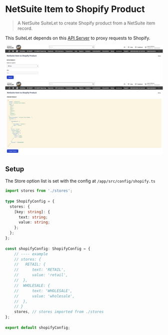 # NetSuite Item to Shopify Product

> A NetSuite SuiteLet to create Shopify product from a NetSuite item record.

This SuiteLet depends on this [API Server](https://github.com/SuavecitoInc/suavecito-api) to proxy requests to Shopify.

<div align="center">
	<img src="./screenshots/netsuite-item-to-shopify-product.jpg" alt="Screenshot" width="800">
</div>

<div align="center">
	<img src="./screenshots/netsuite-item-to-shopify-product-preview.jpg" alt="Screenshot" width="800">
</div>

## Setup

The Store option list is set with the config at `/app/src/config/shopify.ts`

```typescript
import stores from './stores';

type ShopifyConfig = {
  stores: {
    [key: string]: {
      text: string;
      value: string;
    };
  };
};

const shopifyConfig: ShopifyConfig = {
	// ---- example
	// stores: {
	//   RETAIL: {
	// 		text: 'RETAIL',
	// 		value: 'retail',
	// 	},
	// 	WHOLESALE: {
	// 		text: 'WHOLESALE',
	// 		value: 'wholesale',
	// 	},
	// }
	stores, // stores imported from ./stores
};

export default shopifyConfig;

```
